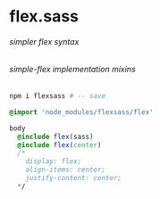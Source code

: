 # flex.sass
###### simpler flex syntax
###### simple-flex implementation mixins
```sh
npm i flexsass # -- save
```
```sass
@import 'node_modules/flexsass/flex'

body
  @include flex(sass)
  @include flex(center)
  /*
    display: flex;
    align-items: center;
    justify-content: center;
  */
```
